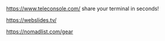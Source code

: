 https://www.teleconsole.com/ share your terminal in seconds!


https://webslides.tv/

https://nomadlist.com/gear

